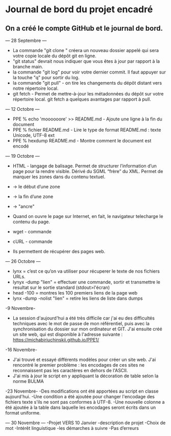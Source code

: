 # Journal de bord du projet encadré
## On a créé le compte GitHub et le journal de bord.

— 28 Septembre —
- La commande "git clone <UR>" créera un nouveau dossier appelé qui sera votre copie locale du dépôt git en ligne.
- "git status" devrait nous indiquer que vous êtes à jour par rapport à la branche main.
- la commande "git log" pour voir votre dernier commit. Il faut appuyer sur la touche "q" pour sortir du log.
- la commande "git pull" - on tire les changements du dépôt distant vers notre répertoire local.
- git fetch - Permet de mettre-à-jour les métadonnées du dépôt sur votre répertoire local. git fetch a quelques avantages par rapport à pull.
  
— 12 Octobre —
- PPE % echo 'moooooore' >> README.md - Ajoute une ligne à la fin du document
- PPE % fichier README.md - Lire le type de format
README.md : texte Unicode, UTF-8 ext
- PPE % hexdump README.md - Montre comment le document est encodé


— 19 Octobre —
- HTML - langage de balisage. Permet de structurer l’information d’un page pour la rendre visible. Dérivé du SGML “frère” du XML. Permet de marquer les zones dans du contenu textuel.  

- <balise> → le début d’une zone
- </balise> → la fin d’une zone 
- <balise/> → "ancre" 

- Quand on ouvre le page sur Internet, en fait, le navigateur telecharge le contenu du page.

- wget - commande 
- cURL - commande 

- Ils permettent de récupérer des pages web. 


— 26 Octobre —
- lynx = c’est ce qu’on va utiliser pour récuperer le texte de nos fichiers URLs. 
- lynyx -dump "lien" = effectuer une commande, sortir et transmettre le resultat sur le sortie standard (stdout>l'écran) 
- head -100 = montres les 100 premiers liens de la page web
- lynx -dump -nolist "lien" =  retire les liens de liste dans dumps

-9 Novembre- 
- La session d'aujourd'hui a été très difficile car j'ai eu des difficultés techniques avec le mot de passe de mon référentiel, puis avec la synchronisation du dossier sur mon ordinateur et GIT. J'ai ensuite créé un site web, qui est disponible à l'adresse suivante :
https://michabiriuchinskii.github.io/PPE1/

-16 Novembre- 
- J'ai trouvé et essayé différents modèles pour créer un site web. J'ai rencontré le premier problème : les encodages de ces sites ne reconnaissent pas les caractères en dehors de l'ASCII.
- J'ai mis à jour le script en y appliquant la décoration de table selon la norme BULMA 

-23 Novembre- 
 -Des modifications ont été apportées au script en classe aujourd'hui. 
 -Une condition a été ajoutée pour changer l'encodage des fichiers texte s'ils ne sont pas conformes à UTF-8.
 -Une nouvelle colonne a été ajoutée à la table dans laquelle les encodages seront écrits dans un format uniforme.
 
 — 30 Novembre —
-Projet VERS 10 Janvier
-description de projet
-Choix de mot
-Intérêt linguistique
-les démarches à suivre
-Pas d’erreurs 